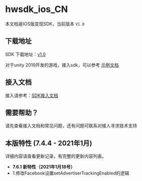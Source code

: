 # hwsdk_ios_CN 

本文档是IOS版变现SDK，当前版本 `V1.0`

## 下载地址

SDK 下载地址：[v1.0](https://github.com/artwl/hwsdk_ios/releases/tag/V7.6.1)

对于unity 2019开发的游戏，接入sdk，可以参考
[示例文档](https://github.com/artwl/hwsdk_ios/blob/master/doc/Unity%202019%E6%8E%A5%E5%85%A5iOS%20SDK%E6%AD%A5%E9%AA%A4.docx)

## 接入文档

接入请参考：[SDK接入文档](https://github.com/artwl/hwsdk_ios/wiki/HwSDK-V7.6%E6%8E%A5%E5%85%A5%E6%96%87%E6%A1%A3)

## 需要帮助？

请先查看接入文档和常见问题，还有问题可联系对接人寻求技术支持

## 本版特性 (7.4.4 - 2021年1月)

详细内容请查看更新记录，有完整的更新内容列表。
- **7.6.1 新特性（2021年1月18号）**
 - 1.修改Facebook设置setAdvertiserTrackingEnabled的逻辑
 



